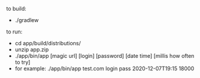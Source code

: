 to build: 
* ./gradlew

to run:
* cd app/build/distributions/
* unzip app.zip
* ./app/bin/app [magic url] [login] [password] [date time] [millis how often to try]
* for example: ./app/bin/app test.com login pass 2020-12-07T19:15 18000
